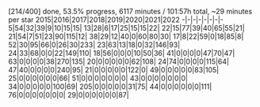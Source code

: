 [214/400] done, 53.5% progress, 6117 minutes / 101:57h total, ~29 minutes per star
2015|2016|2017|2018|2019|2020|2021|2022
-|-|-|-|-|-|-|-
5|54|32|39|9|10|15|15|
13|28|6|17|25|15|15|22|
22|15|77|39|40|65|55|21|
21|54|7|51|23|90|115|12|
38|29|12|40|0|60|80|30|
17|8|22|59|0|18|85|8|
52|30|95|66|0|26|30|233|
23|63|13|18|0|32|146|93|
24|33|68|0|0|22|149|110|
18|56|0|0|0|10|50|36|
41|0|0|0|0|47|70|47|
63|0|0|0|0|38|270|135|
20|0|0|0|0|0|62|108|
24|74|0|0|0|0|115|64|
47|40|0|0|0|0|240|95|
21|0|0|0|0|0|122|0|
49|0|0|0|0|0|83|105|
25|0|0|0|0|0|0|66|
51|0|0|0|0|0|0|0|
43|0|0|0|0|0|0|0|
34|0|0|0|0|0|100|69|
205|0|0|0|0|0|31|75|
44|0|0|0|0|0|0|111|
76|0|0|0|0|0|0|0|
29|0|0|0|0|0|0|87|
